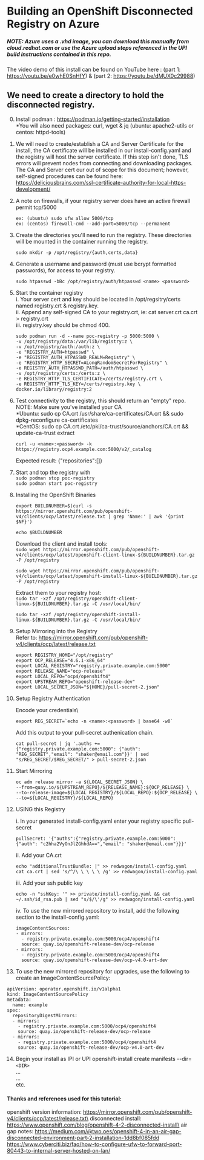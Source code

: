
# Building an OpenShift Disconnected Registry on Azure
##### NOTE: Azure uses a .vhd image, you can download this manually from cloud.redhat.com or use the Azure upload steps referenced in the UPI build instructions contained in this repo.

The video demo of this install can be found on YouTube here : (part 1: https://youtu.be/e0whE0SnHfY) & (part 2: https://youtu.be/dMUX0c29988)


## We need to create a directory to hold the disconnected registry.

0. Install podman : https://podman.io/getting-started/installation \
*You will also need packages: curl, wget & jq (ubuntu: apache2-utils or centos: httpd-tools)

1. We will need to create/establish a CA and Server Certificate for the install, the  CA certificate will be installed in our install-config.yaml and the registry will host the server certificate. If this step isn't done, TLS errors will prevent nodes from connecting and downloading packages. The CA and Server cert our out of scope for this document; however, self-signed procedures can be found here: \
https://deliciousbrains.com/ssl-certificate-authority-for-local-https-development/

2. A note on firewalls, if your registry server does have an active firewall permit tcp/5000

    `ex: (ubuntu) sudo ufw allow 5000/tcp`\
    `ex: (centos) firewall-cmd --add-port=5000/tcp --permanent`

3. Create the directories you'll need to run the registry. These directories will be mounted in the container running the registry.

    `sudo mkdir -p /opt/registry/{auth,certs,data}`

4. Generate a username and password (must use bcrypt formatted passwords), for access to your registry.

    `sudo htpasswd -bBc /opt/registry/auth/htpasswd <name> <password>`

5. Start the container registry \
i. Your server cert and key should be located in /opt/regsitry/certs named registry.crt & registry.key. \
ii. Append any self-signed CA to your registry.crt, ie: cat server.crt ca.crt > registry.crt \
iii. registry.key should be chmod 400.
    ```
    sudo podman run -d --name poc-registry -p 5000:5000 \
    -v /opt/registry/data:/var/lib/registry:z \
    -v /opt/registry/auth:/auth:z \
    -e "REGISTRY_AUTH=htpasswd" \
    -e "REGISTRY_AUTH_HTPASSWD_REALM=Registry" \
    -e "REGISTRY_HTTP_SECRET=ALongRandomSecretForRegistry" \
    -e REGISTRY_AUTH_HTPASSWD_PATH=/auth/htpasswd \
    -v /opt/registry/certs:/certs:z \
    -e REGISTRY_HTTP_TLS_CERTIFICATE=/certs/registry.crt \
    -e REGISTRY_HTTP_TLS_KEY=/certs/registry.key \
    docker.io/library/registry:2
    ```
6. Test connectivity to the registry, this should return an "empty" repo.\
NOTE: Make sure you've installed your CA \
*Ubuntu: sudo cp CA.crt /usr/share/ca-certificates/CA.crt && sudo dpkg-reconfigure ca-certificates \
*CentOS: sudo cp CA.crt /etc/pki/ca-trust/source/anchors/CA.crt && update-ca-trust extract

    `curl -u <name>:<password> -k https://registry.ocp4.example.com:5000/v2/_catalog`

    Expected result: {"repositories":[]}

7. Start and top the registry with \
    `sudo podman stop poc-registry`\
    `sudo podman start poc-registry`

8. Installing the OpenShift Binaries

    `export BUILDNUMBER=$(curl -s https://mirror.openshift.com/pub/openshift-v4/clients/ocp/latest/release.txt | grep 'Name:' | awk '{print $NF}')`

    `echo $BUILDNUMBER`

    Download the client and install tools:\
        `sudo wget https://mirror.openshift.com/pub/openshift-v4/clients/ocp/latest/openshift-client-linux-${BUILDNUMBER}.tar.gz -P /opt/registry`

      `sudo wget https://mirror.openshift.com/pub/openshift-v4/clients/ocp/latest/openshift-install-linux-${BUILDNUMBER}.tar.gz -P /opt/registry`

    Extract them to your registry host:\
    `sudo tar -xzf /opt/registry/openshift-client-linux-${BUILDNUMBER}.tar.gz -C /usr/local/bin/`

    `sudo tar -xzf /opt/registry/openshift-install-linux-${BUILDNUMBER}.tar.gz -C /usr/local/bin/`

9. Setup Mirroring into the Registry\
Refer to: https://mirror.openshift.com/pub/openshift-v4/clients/ocp/latest/release.txt
    ```
    export REGISTRY_HOME="/opt/registry"
    export OCP_RELEASE="4.6.1-x86_64"
    export LOCAL_REGISTRY="registry.private.example.com:5000"
    export RELEASE_NAME="ocp-release"
    export LOCAL_REPO="ocp4/openshift4"
    export UPSTREAM_REPO="openshift-release-dev"
    export LOCAL_SECRET_JSON="${HOME}/pull-secret-2.json"
    ```
10. Setup Registry Authentication

    Encode your credentials\
    ```
    export REG_SECRET=`echo -n <name>:<password> | base64 -w0`
    ```
    Add this output to your pull-secret authenication chain.

    `cat pull-secret | jq '.auths += {"registry.private.example.com:5000": {"auth": "REG_SECRET","email": "shaker@email.com"}}' | sed "s/REG_SECRET/$REG_SECRET/" > pull-secret-2.json`

11. Start Mirroring
    ```
    oc adm release mirror -a ${LOCAL_SECRET_JSON} \
    --from=quay.io/${UPSTREAM_REPO}/${RELEASE_NAME}:${OCP_RELEASE} \
    --to-release-image=${LOCAL_REGISTRY}/${LOCAL_REPO}:${OCP_RELEASE} \
    --to=${LOCAL_REGISTRY}/${LOCAL_REPO}
    ```

12. USING this Registry

    i. In your generated install-config.yaml enter your registry specific pull-secret
    ```
    pullSecret: '{"auths":{"registry.private.example.com:5000": {"auth": "c2hha2VyOnJlZGhhdA==","email": "shaker@email.com"}}}'
    ```
    ii. Add your CA.crt 
    ```
    echo "additionalTrustBundle: |" >> redwagon/install-config.yaml
    cat ca.crt | sed 's/^/\ \ \ \ \ /g' >> redwagon/install-config.yaml
    ```
    iii. Add your ssh public key
    ```
    echo -n "sshKey: '" >> private/install-config.yaml && cat ~/.ssh/id_rsa.pub | sed "s/$/\'/g" >> redwagon/install-config.yaml
    ```

    iv. To use the new mirrored repository to install, add the following section to the install-config.yaml:

    ```
    imageContentSources:
    - mirrors:
      - registry.private.example.com:5000/ocp4/openshift4
      source: quay.io/openshift-release-dev/ocp-release
    - mirrors:
      - registry.private.example.com:5000/ocp4/openshift4
      source: quay.io/openshift-release-dev/ocp-v4.0-art-dev
    ```

13. To use the new mirrored repository for upgrades, use the following to create an ImageContentSourcePolicy:
```
apiVersion: operator.openshift.io/v1alpha1
kind: ImageContentSourcePolicy
metadata:
  name: example
spec:
  repositoryDigestMirrors:
  - mirrors:
    - registry.private.example.com:5000/ocp4/openshift4
    source: quay.io/openshift-release-dev/ocp-release
  - mirrors:
    - registry.private.example.com:5000/ocp4/openshift4
    source: quay.io/openshift-release-dev/ocp-v4.0-art-dev
```

14. Begin your install as IPI or UPI
openshift-install create manifests --dir=`<DIR>`\
...\
...\
etc.

#### Thanks and references used for this tutorial:
openshift version information: https://mirror.openshift.com/pub/openshift-v4/clients/ocp/latest/release.txt\
disconnected install: https://www.openshift.com/blog/openshift-4-2-disconnected-install\
air gap notes: https://medium.com/@two.oes/openshift-4-in-an-air-gap-disconnected-environment-part-2-installation-1dd8bf085fdd
https://www.cyberciti.biz/faq/how-to-configure-ufw-to-forward-port-80443-to-internal-server-hosted-on-lan/
